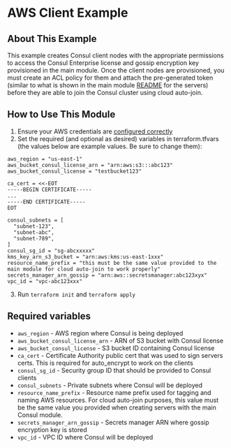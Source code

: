 # AWS Client Example

## About This Example

This example creates Consul client nodes with the appropriate permissions to
access the Consul Enterprise license and gossip encryption key provisioned in
the main module. Once the client nodes are provisioned, you must create an ACL
policy for them and attach the pre-generated token (similar to what is shown in
the main module
[README](https://github.com/hashicorp/terraform-aws-consul-ent-starter/blob/main/README.md)
for the servers) before they are able to join the Consul cluster using cloud
auto-join.

## How to Use This Module

1. Ensure your AWS credentials are [configured
   correctly](https://docs.aws.amazon.com/cli/latest/userguide/cli-configure-files.html)
2. Set the required (and optional as desired) variables in terraform.tfvars (the values below are example values. Be sure to change them):

```
aws_region = "us-east-1"
aws_bucket_consul_license_arn = "arn:aws:s3:::abc123"
aws_bucket_consul_license = "testbucket123"

ca_cert = <<-EOT
-----BEGIN CERTIFICATE-----
...
-----END CERTIFICATE-----
EOT

consul_subnets = [
  "subnet-123",
  "subnet-abc",
  "subnet-789",
]
consul_sg_id = "sg-abcxxxxx"
kms_key_arn_s3_bucket = "arn:aws:kms:us-east-1xxx"
resource_name_prefix = "this must be the same value provided to the main module for cloud auto-join to work properly"
secrets_manager_arn_gossip = "arn:aws::secretsmanager:abc123xyx"
vpc_id = "vpc-abc123xxx"
```

3. Run `terraform init` and `terraform apply`

## Required variables

* `aws_region` - AWS region where Consul is being deployed
* `aws_bucket_consul_license_arn` - ARN of S3 bucket with Consul license
* `aws_bucket_consul_license` - S3 bucket ID containing Consul license
* `ca_cert` - Certificate Authority public cert that was used to sign servers certs. This is required for auto_encrypt to work on the clients
* `consul_sg_id` - Security group ID that should be provided to Consul clients
* `consul_subnets` - Private subnets where Consul will be deployed
* `resource_name_prefix` - Resource name prefix used for tagging and naming AWS resources. For cloud auto-join purposes, this value must be the same value you provided when creating servers with the main Consul module.
* `secrets_manager_arn_gossip` - Secrets manager ARN where gossip encryption key is stored
* `vpc_id` - VPC ID where Consul will be deployed
